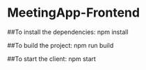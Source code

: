 # MeetingApp-Frontend

##To install the dependencies:
npm install

##To build the project:
npm run build

##To start the client:
npm start
